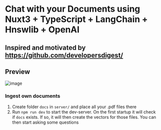 # Chat with your Documents using Nuxt3 + TypeScript + LangChain + Hnswlib + OpenAI
## Inspired and motivated by https://github.com/developersdigest/

## Preview
![image](https://user-images.githubusercontent.com/86616781/233838482-7c0b3979-5793-4d92-aa40-07a641e14d2d.png)

### Ingest own documents
1. Create folder `docs` in `server/` and place all your .pdf files there
2. Run `npm run dev` to start the dev-server. On the first startup it will check if `docs` exists. If so, it will then create the vectors for those files. You can then start asking some questions

